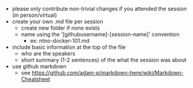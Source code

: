 * please only contribute non-trivial changes if you attended the session (in person/virtual) 
* create your own .md file per session
  * create new folder if none exists
  * name using the '[githubusername]-[session-name]' convention 
    * ex: ntno-docker-101.md
* include basic information at the top of the file
  * who are the speakers
  * short summary (1-2 sentences) of the what the session was about
* use github markdown
  * see https://github.com/adam-p/markdown-here/wiki/Markdown-Cheatsheet
